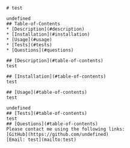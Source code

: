 
    # test
    
    undefined
    ## Table-of-Contents
    * [Description](#description)
    * [Installation](#installation)
    * [Usage](#usage)
    * [Tests](#tests)
    * [Questions](#questions)
    
    ## [Description](#table-of-contents)
    test
   
    ## [Installation](#table-of-contents)
    test
    
    ## [Usage](#table-of-contents)
    test
    
    undefined
    ## [Tests](#table-of-contents)
    test
    ## [Questions](#table-of-contents)
    Please contact me using the following links:
    [GitHub](https://github.com/undefined)
    [Email: test](mailto:test)
  